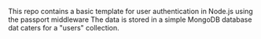 This repo contains a basic template for user authentication in Node.js using the passport middleware
The data is stored in a simple MongoDB database dat caters for a "users" collection.
